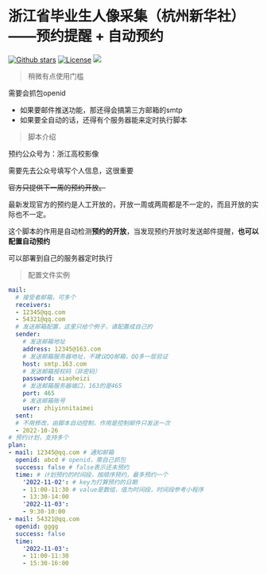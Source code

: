 # 浙江省毕业生人像采集（杭州新华社）——预约提醒 + 自动预约



[![Github stars](https://img.shields.io/github/stars/Sagiri-kawaii01/portrait-collection-of-graduates-appointment-reminder?logo=github)](https://github.com/Sagiri-kawaii01/portrait-collection-of-graduates-appointment-reminder)  [![License](https://img.shields.io/badge/License-Apache%202.0-blue.svg)](https://opensource.org/licenses/Apache-2.0) ![](https://img.shields.io/badge/Python-%3E%3Dv3.0-blue)

> 稍微有点使用门槛

需要会抓包openid  

* 如果要邮件推送功能，那还得会搞第三方邮箱的smtp
* 如果要全自动的话，还得有个服务器能来定时执行脚本


> 脚本介绍

预约公众号为：浙江高校影像

需要先去公众号填写个人信息，这很重要

~~官方只提供下一周的预约开放。~~  

最新发现官方的预约是人工开放的，开放一周或两周都是不一定的，而且开放的实际也不一定。

这个脚本的作用是自动检测**预约的开放**，当发现预约开放时发送邮件提醒，**也可以配置自动预约**

可以部署到自己的服务器定时执行

> 配置文件实例 

```yaml
mail:
  # 接受者邮箱，可多个
  receivers:
  - 12345@qq.com
  - 54321@qq.com
  # 发送邮箱配置，这里只给个例子，请配置成自己的
  sender:
    # 发送邮箱地址
    address: 12345@163.com
    # 发送邮箱服务器地址，不建议QQ邮箱，QQ多一层验证
    host: smtp.163.com
    # 发送邮箱授权码（非密码）
    password: xiaoheizi
    # 发送邮箱服务器端口，163的是465
    port: 465
    # 发送邮箱账号
    user: zhiyinnitaimei
  sent:
  # 不用修改，由脚本自动控制，作用是控制邮件只发送一次
  - 2022-10-26
# 预约计划，支持多个
plan:
- mail: 12345@qq.com # 通知邮箱
  openid: abcd # openid，需自己抓包
  success: false # false表示还未预约
  time: # 计划预约的时间段，按顺序预约，最多预约一个
    '2022-11-02': # key为打算预约的日期
    - 11:00-11:30 # value是数组，值为时间段，时间段参考小程序
    - 13:30-14:00
    '2022-11-03':
    - 9:30-10:00
- mail: 54321@qq.com
  openid: gggg
  success: false
  time: 
    '2022-11-03':
    - 11:00-11:30
    - 15:30-16:00


```
